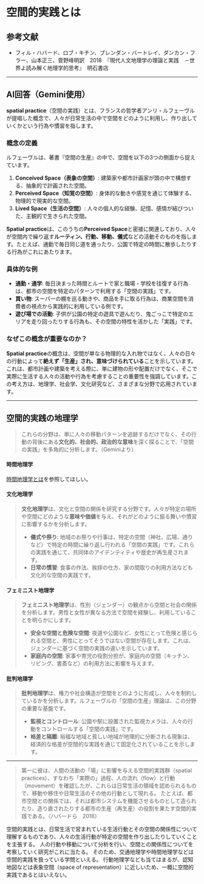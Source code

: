 # 空間的実践とは

## 参考文献

- フィル・ハバード、ロブ・キチン、ブレンダン・バートレイ、ダンカン・フラー、山本正三、菅野峰明訳　2018　『現代人文地理学の理論と実践　－世界よ読み解く地理学的思考』　明石書店

---

## AI回答（Gemini使用）

**spatial practice**（空間の実践）とは、フランスの哲学者アンリ・ルフェーヴルが提唱した概念で、人々が日常生活の中で空間をどのように利用し、作り出していくかという行為や慣習を指します。

### 概念の定義

ルフェーヴルは、著書『空間の生産』の中で、空間を以下の3つの側面から捉えています。

1. **Conceived Space（表象の空間）**: 建築家や都市計画家が頭の中で構想する、抽象的で計画された空間。
2. **Perceived Space（知覚の空間）**: 身体的な動きや感覚を通じて体験する、物理的で現実的な空間。
3. **Lived Space（生活の空間）**: 人々の個人的な経験、記憶、感情が結びついた、主観的で生きられた空間。

**Spatial practice**は、このうちの**Perceived Space**と密接に関連しており、人々が空間内で繰り返す**ルーティン、行動、移動、儀式**などの活動そのものを指します。たとえば、通勤で毎日同じ道を通ったり、公園で特定の時間に散歩したりする行為がこれにあたります。

### 具体的な例

- **通勤・通学**: 毎日決まった時間とルートで家と職場・学校を往復する行為は、都市の空間を特定のパターンで利用する「空間の実践」です。
- **買い物**: スーパーの棚を巡る動きや、商品を手に取る行為は、商業空間を消費者の視点から実践的に利用している例です。
- **遊び場での活動**: 子供が公園の特定の遊具で遊んだり、鬼ごっこで特定のエリアを走り回ったりする行為も、その空間の特性を活かした「実践」です。

### なぜこの概念が重要なのか？

**Spatial practice**の概念は、空間が単なる物理的な入れ物ではなく、人々の日々の行動によって**絶えず「生産」され、意味づけられている**ことを示しています。これは、都市計画や建築を考える際に、単に建物の形や配置だけでなく、そこで実際に生活する人々の活動や行為を考慮することの重要性を強調しています。この考え方は、地理学、社会学、文化研究など、さまざまな分野で応用されています。

---

## 空間的実践の地理学

>これらの分野は、単に人々の移動パターンを追跡するだけでなく、その行動の背後にある**文化的、社会的、政治的な意味**を深く探ることで、「空間の実践」を多角的に分析します。（Geminiより）

#### 時間地理学

[時間地理学とは](./02_時間地理学とは.md)を参照してほしい。

#### 文化地理学

>**文化地理学**は、文化と空間の関係を研究する分野です。人々が特定の場所や空間にどのような**意味や価値**を与え、それがどのように振る舞いや慣習に影響するかを分析します。
>
>- **儀式や祭り**: 地域のお祭りや行事は、特定の空間（神社、広場、通りなど）で特定の時間に繰り返し行われる「空間の実践」です。これらの実践を通じて、共同体のアイデンティティや歴史が再生産されます。
>- **日常の慣習**: 食事の作法、挨拶の仕方、家の間取りの利用方法なども文化的な空間の実践です。

#### フェミニスト地理学

>**フェミニスト地理学**は、性別（ジェンダー）の観点から空間と社会の関係を分析します。男性と女性が異なる方法で空間を経験し、利用していることを明らかにします。
>
>- **安全な空間と危険な空間**: 夜道や公園など、女性にとって危険と感じられる空間と、男性にとってそうではない空間が存在します。これは、ジェンダーに基づく空間の実践の違いを示しています。
>- **家庭内の空間**: 家事や育児の役割分担が、家庭内の空間（キッチン、リビング、書斎など）の利用方法に影響を与えます。

#### 批判地理学

>**批判地理学**は、権力や社会構造が空間をどのように形成し、人々を制約しているかを分析します。ルフェーヴルの「空間の生産」理論は、この分野の重要な基盤です。
>
>- **監視とコントロール**: 公園や駅に設置された監視カメラは、人々の行動をコントロールする「空間の実践」です。
>- **格差と隔離**: 裕福な地域と貧しい地域が地理的に分断される現象は、経済的な格差が空間的な実践を通じて固定化されていることを示します。

---

> 第一に彼は、人間の活動の「場」に影響を与える空間的実践群（spatial practices）、すなわち「実際の」過程、人の流れ（flow）と行動（movement）を確認したが、これらは日常生活の領域を認められるもので、移動や移住や日常生活のその他の行動として現れる。
> たとえば、都市空間との関係では、それは都市システムを機能させるものとして造られたり、造り直されたりする都市の生産（再生産）の役割を果たす空間的実践である。（ハバードら　2018）

空間的実践とは、日常生活で営まれている生活行動とその空間の関係性について理解するものであり、人々の生活行動が特定の空間を作り出したりしていくことを主張する。
人の行動や移動について分析を行い、空間との関係性についてを考察していく研究がこれに当たる。
そのため、交通地理学や時間地理学などは空間的実践を扱っている学問といえる。
行動地理学なども当てはまるが、認知地図などは表象空間（space of representation）に近しいため、一概に空間的実践であるとはいえない。
